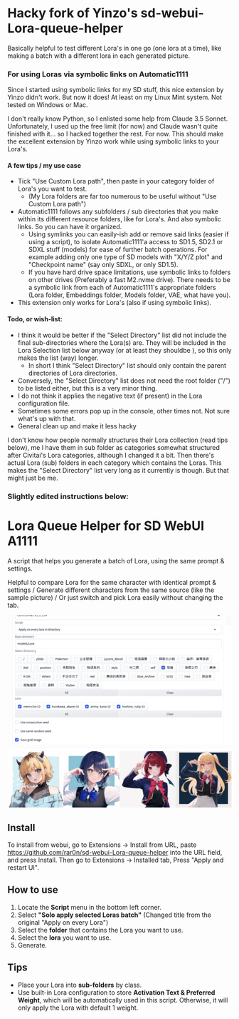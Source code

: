 # Hacky fork of Yinzo's sd-webui-Lora-queue-helper

Basically helpful to test different Lora's in one go (one lora at a time), like making a batch with a different lora in each generated picture.

### For using Loras via symbolic links on Automatic1111

Since I started using symbolic links for my SD stuff, this nice extension by Yinzo didn't work. But now it does! At least on my Linux Mint system. Not tested on Windows or Mac.

I don't really know Python, so I enlisted some help from Claude 3.5 Sonnet.
Unfortunately, I used up the free limit (for now) and Claude wasn't quite finished with it... so I hacked together the rest. For now.
This should make the excellent extension by Yinzo work while using symbolic links to your Lora's.

#### A few tips / my use case
 + Tick "Use Custom Lora path", then paste in your category folder of Lora's you want to test.
    + (My Lora folders are far too numerous to be useful without "Use Custom Lora path")
 + Automatic1111 follows any subfolders / sub directories that you make within its different resource folders, like for Lora's. And also symbolic links. So you can have it organized.
   + Using symlinks you can easily-ish add or remove said links (easier if using a script), to isolate Automatic1111'a access to SD1.5, SD2.1 or SDXL stuff (models) for ease of further batch operations. For example adding only one type of SD models with "X/Y/Z plot" and "Checkpoint name" (say only SDXL, or only SD1.5).
   + If you have hard drive space limitations, use symbolic links to folders on other drives (Preferably a fast M2.nvme drive). There needs to be a symbolic link from each of Automatic1111's appropriate folders (Lora folder, Embeddings folder, Models folder, VAE, what have you).
 + This extension only works for Lora's (also if using symbolic links).

#### Todo, or wish-list:

- I think it would be better if the "Select Directory" list did not include the final sub-directories where the Lora(s) are. They will be included in the Lora Selection list below anyway (or at least they shouldbe ), so this only makes the list (way) longer.
  + In short I think "Select Directory" list should only contain the parent directories of Lora directories.
- Conversely, the "Select Directory" list does not need the root folder ("/") to be listed either, but this is a very minor thing.
- I do not think it applies the negative text (if present) in the Lora configuration file.
- Sometimes some errors pop up in the console, other times not. Not sure what's up with that.
- General clean up and make it less hacky

I don't know how people normally structures their Lora collection (read tips below), me I have them in sub folder as categories somewhat structured after Civitai's Lora categories, although I changed it a bit. Then there's actual Lora (sub) folders in each category which contains the Loras. This makes the "Select Directory" list very long as it currently is though. But that might just be me.

### Slightly edited instructions below:

# Lora Queue Helper for SD WebUI A1111

A script that helps you generate a batch of Lora, using the same prompt & settings.

Helpful to compare Lora for the same character with identical prompt & settings / Generate different characters from the same source (like the sample picture) / Or just switch and pick Lora easily without changing the tab.


![](https://raw.githubusercontent.com/Yinzo/sd-webui-Lora-queue-helper/main/docs/ui.png)
![](https://raw.githubusercontent.com/Yinzo/sd-webui-Lora-queue-helper/main/docs/output_sample.png)

## Install
To install from webui, go to Extensions -> Install from URL, paste https://github.com/rar0n/sd-webui-Lora-queue-helper into the URL field, and press Install.
Then go to Extensions -> Installed tab, Press "Apply and restart UI".

## How to use
1. Locate the **Script** menu in the bottom left corner.
2. Select **"Solo apply selected Loras batch"** (Changed title from the original "Apply on every Lora")
3. Select the **folder** that contains the Lora you want to use.
4. Select the **lora** you want to use.
5. Generate.

## Tips
+ Place your Lora into **sub-folders** by class.
+ Use built-in Lora configuration to store **Activation Text & Preferred Weight**, which will be automatically used in this script. Otherwise, it will only apply the Lora with default 1 weight.
